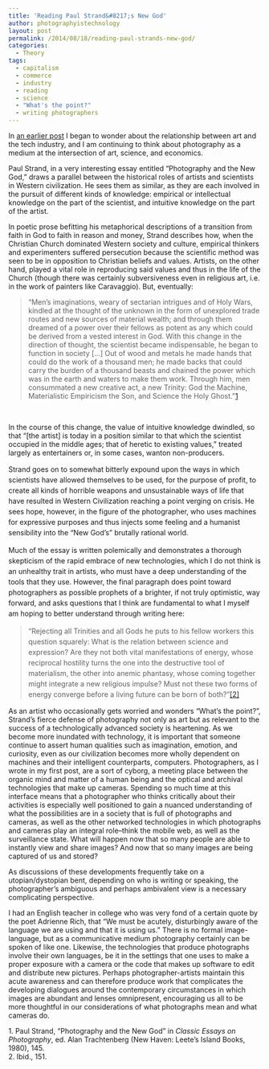 ```yaml
---
title: 'Reading Paul Strand&#8217;s New God'
author: photographyistechnology
layout: post
permalink: /2014/08/18/reading-paul-strands-new-god/
categories:
  - Theory
tags:
  - capitalism
  - commerce
  - industry
  - reading
  - science
  - "What's the point?"
  - writing photographers
---
```

In <a href="/2014/06/29/industry-and-picture-making/">an earlier post</a> I began to wonder about the relationship between art and the tech industry, and I am continuing to think about photography as a medium at the intersection of art, science, and economics.

Paul Strand, in a very interesting essay entitled “Photography and the New God,” draws a parallel between the historical roles of artists and scientists in Western civilization. He sees them as similar, as they are each involved in the pursuit of different kinds of knowledge: empirical or intellectual knowledge on the part of the scientist, and intuitive knowledge on the part of the artist.  

In poetic prose befitting his metaphorical descriptions of a transition from faith in God to faith in reason and money, Strand describes how, when the Christian Church dominated Western society and culture, empirical thinkers and experimenters suffered persecution because the scientific method was seen to be in opposition to Christian beliefs and values. Artists, on the other hand, played a vital role in reproducing said values and thus in the life of the Church (though there was certainly subversiveness even in religious art, i.e. in the work of painters like Caravaggio). But, eventually:
<!--more-->

> <span style="font-style: normal;">“Men&#8217;s imaginations, weary of sectarian intrigues and of Holy Wars, kindled at the thought of the unknown in the form of unexplored trade routes and new sources of material wealth; and through them dreamed of a power over their fellows as potent as any which could be derived from a vested interest in God. With this change in the direction of thought, the scientist became indispensable, he began to function in society […] Out of wood and metals he made hands that could do the work of a thousand men; he made backs that could carry the burden of a thousand beasts and chained the power which was in the earth and waters to make them work. Through him, men consummated a new creative act, a new Trinity: God the Machine, Materialistic Empiricism the Son, and Science the Holy Ghost.”<a href="#f1">[1]</a></span>

&nbsp;

In the course of this change, the value of intuitive knowledge dwindled, so that “[the artist] is today in a position similar to that which the scientist occupied in the middle ages; that of heretic to existing values,” treated largely as entertainers or, in some cases, wanton non-producers.

<p style="margin-bottom: 0in; line-height: 150%;">
  <span style="font-style: normal;"> Strand goes on to somewhat bitterly expound upon the ways in which scientists have allowed themselves to be used, for the purpose of profit, to create all kinds of horrible weapons and unsustainable ways of life that have resulted in Western Civilization reaching a point verging on crisis. He sees hope, however, in the figure of the photographer, who uses machines for expressive purposes and thus injects some feeling and a humanist sensibility into the “New God&#8217;s” brutally rational world. </span>
</p>

<p style="margin-bottom: 0in; line-height: 150%;">
  <span style="font-style: normal;">Much of the essay is written polemically and demonstrates a thorough skepticism of the rapid embrace of new technologies, which I do not think is an unhealthy trait in artists, who must have a deep understanding of the tools that they use. However, the final paragraph does point toward photographers as possible prophets of a brighter, if not truly optimistic, way forward, and asks questions that I think are fundamental to what I myself am hoping to better understand through writing here:</span>
</p>

> <p style="margin-bottom: 0in; line-height: 150%;">
>   <span style="font-style: normal;"> “Rejecting all Trinities and all Gods he puts to his fellow workers this question squarely: What is the relation between science and expression? Are they not both vital manifestations of energy, whose reciprocal hostility turns the one into the destructive tool of materialism, the other into anemic phantasy, whose coming together might integrate a new religious impulse? Must not these two forms of energy converge before a living future can be born of both?”<a href="#f2">[2]</a></span>
> </p>

As an artist who occasionally gets worried and wonders &#8220;What&#8217;s the point?&#8221;, Strand&#8217;s fierce defense of photography not only as art but as relevant to the success of a technologically advanced society is heartening. As we become more inundated with technology, it is important that someone continue to assert human qualities such as imagination, emotion, and curiosity, even as our civilization becomes more wholly dependent on machines and their intelligent counterparts, computers. Photographers, as I wrote in my first post, are a sort of cyborg, a meeting place between the organic mind and matter of a human being and the optical and archival technologies that make up cameras. Spending so much time at this interface means that a photographer who thinks critically about their activities is especially well positioned to gain a nuanced understanding of what the possibilities are in a society that is full of photographs and cameras, as well as the other networked technologies in which photographs and cameras play an integral role&#8211;think the mobile web, as well as the surveillance state. What will happen now that so many people are able to instantly view and share images? And now that so many images are being captured of us and stored?

As discussions of these developments frequently take on a utopian/dystopian bent, depending on who is writing or speaking, the photographer&#8217;s ambiguous and perhaps ambivalent view is a necessary complicating perspective.

I had an English teacher in college who was very fond of a certain quote by the poet Adrienne Rich, that &#8220;We must be acutely, disturbingly aware of the language we are using and that it is using us.&#8221; There is no formal image-language, but as a communicative medium photography certainly can be spoken of like one. Likewise, the technologies that produce photographs involve their own languages, be it in the settings that one uses to make a proper exposure with a camera or the code that makes up software to edit and distribute new pictures. Perhaps photographer-artists maintain this acute awareness and can therefore produce work that complicates the developing dialogues around the contemporary circumstances in which images are abundant and lenses omnipresent, encouraging us all to be more thoughtful in our considerations of what photographs mean and what cameras do.

<a name="f1"></a>1. Paul Strand, &#8220;Photography and the New God&#8221; in *Classic Essays on Photography*, ed. Alan Trachtenberg (New Haven: Leete&#8217;s Island Books, 1980), 145.  
<a name="f2"></a>2. Ibid., 151.

 [1]: http://www.photographyistechnology.com/2014/06/29/industry-and-picture-making/ "Industry and Picture-making"
